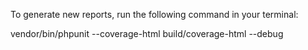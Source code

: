 To generate new reports, run the following command in your terminal:

vendor/bin/phpunit --coverage-html build/coverage-html --debug